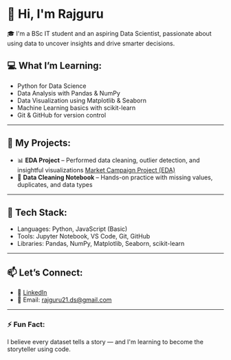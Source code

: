 # 👋 Hi, I'm Rajguru

🎓 I'm a BSc IT student and an aspiring Data Scientist, passionate about using data to uncover insights and drive smarter decisions.

## 💻 What I’m Learning:
- Python for Data Science
- Data Analysis with Pandas & NumPy
- Data Visualization using Matplotlib & Seaborn
- Machine Learning basics with scikit-learn
- Git & GitHub for version control

---

## 🧠 My Projects:
- 📊 **EDA Project** – Performed data cleaning, outlier detection, and insightful visualizations [Market Campaign Project (EDA)](https://github.com/RajguruDs/Market-Campaign-Project-EDA-.git)
- 🧹 **Data Cleaning Notebook** – Hands-on practice with missing values, duplicates, and data types
---

## 🔧 Tech Stack:
- Languages: Python, JavaScript (Basic)
- Tools: Jupyter Notebook, VS Code, Git, GitHub
- Libraries: Pandas, NumPy, Matplotlib, Seaborn, scikit-learn

---

## 📫 Let’s Connect:
- 💼 [LinkedIn](www.linkedin.com/in/rajguru-mathiyalagan-63b921244)
- 📧 Email: rajguru21.ds@gmail.com 

---

### ⚡ Fun Fact:
I believe every dataset tells a story — and I'm learning to become the storyteller using code.

